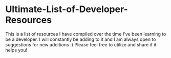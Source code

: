 # Ultimate-List-of-Developer-Resources
This is a list of resources I have compiled over the time I've been learning to be a developer. I will constantly be adding to it and I am always open to suggestions for new additions :) Please feel free to utilize and share if it helps you! 
